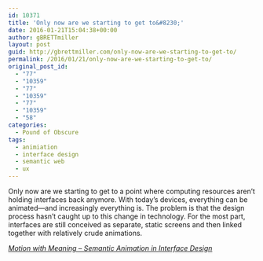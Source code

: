 ```yaml
---
id: 10371
title: 'Only now are we starting to get to&#8230;'
date: 2016-01-21T15:04:38+00:00
author: gBRETTmiller
layout: post
guid: http://gbrettmiller.com/only-now-are-we-starting-to-get-to/
permalink: /2016/01/21/only-now-are-we-starting-to-get-to/
original_post_id:
  - "77"
  - "10359"
  - "77"
  - "10359"
  - "77"
  - "10359"
  - "58"
categories:
  - Pound of Obscure
tags:
  - animiation
  - interface design
  - semantic web
  - ux
---
```

Only now are we starting to get to a point where computing resources aren’t holding interfaces back anymore. With today’s devices, everything can be animated—and increasingly everything is. The problem is that the design process hasn’t caught up to this change in technology. For the most part, interfaces are still conceived as separate, static screens and then linked together with relatively crude animations.

<cite><a href="http://alistapart.com/article/motion-with-meaning-semantic-animation-in-interface-design">Motion with Meaning &#8211; Semantic Animation in Interface Design</a></cite>